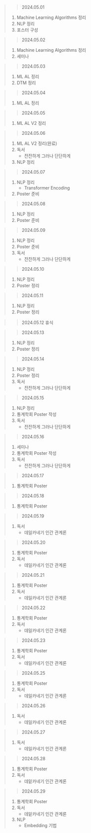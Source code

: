 > > 2024.05.01
> 1. Machine Learning Algorithms 정리
> 2. NLP 정리
> 3. 포스터 구성

> > 2024.05.02
> 1. Machine Learning Algorithms 정리
> 2. 세미나

> > 2024.05.03
> 1. ML AL 정리
> 2. DTM 정리

> > 2024.05.04
> 1. ML AL 정리

> > 2024.05.05
> 1. ML AL V2 정리

> > 2024.05.06
> 1. ML AL V2 정리(완료)
> 2. 독서
>    - 잔잔하게 그러나 단단하게
> 3. NLP 정리

> > 2024.05.07
> 1. NLP 정리
>    - Transformer Encoding
> 2. Poster 준비

> > 2024.05.08
> 1. NLP 정리
> 2. Poster 준비

> > 2024.05.09
> 1. NLP 정리
> 2. Poster 준비
> 3. 독서
>    - 잔잔하게 그러나 단단하게

> > 2024.05.10
> 1. NLP 정리
> 2. Poster 정리

> > 2024.05.11
> 1. NLP 정리
> 2. Poster 정리

> > 2024.05.12
> 휴식

> > 2024.05.13
> 1. NLP 정리
> 2. Poster 정리

> > 2024.05.14
> 1. NLP 정리
> 2. Poster 정리
> 3. 독서
>    - 잔잔하게 그러나 단단하게

> > 2024.05.15
> 1. NLP 정리
> 2. 통계학회 Poster 작성
> 3. 독서
>    - 잔잔하게 그러나 단단하게

> > 2024.05.16
> 1. 세미나
> 2. 통계학회 Poster 작성
> 3. 독서
>    - 잔잔하게 그러나 단단하게

> > 2024.05.17
> 1. 통계학회 Poster

> > 2024.05.18
> 1. 통계학회 Poster

> > 2024.05.19
> 1. 독서
>    - 데일카네기 인간 관계론

> > 2024.05.20
> 1. 통계학회 Poster
> 2. 독서
>    - 데일카네기 인간 관계론

> > 2024.05.21
> 1. 통계학회 Poster
> 2. 독서
>    - 데일카네기 인간 관계론

> > 2024.05.22
> 1. 통계학회 Poster
> 2. 독서
>    - 데일카네기 인간 관계론

> > 2024.05.23
> 1. 통계학회 Poster
> 2. 독서
>    - 데일카네기 인간 관계론

> > 2024.05.25
> 1. 통계학회 Poster
> 2. 독서
>    - 데일카네기 인간 관계론

> > 2024.05.26
> 1. 독서
>    - 데일카네기 인간 관계론

> > 2024.05.27
> 1. 독서
>    - 데일카네기 인간 관계론

> > 2024.05.28
> 1. 통계학회 Poster
> 2. 독서
>    - 데잍카네기 인간 관계론

> > 2024.05.29
> 1. 통계학회 Poster
> 2. 독서
>    - 데잍카네기 인간 관계론
> 3. NLP
>    - Embedding 기법

